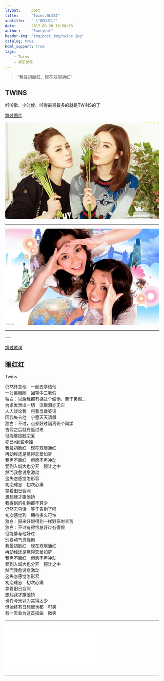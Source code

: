 ```yaml
---
layout:     post
title:      "Twins:眼红红"
subtitle:   " \"眼红红\""
date:       2017-08-26 16:58:03 
author:     "Fancybot"
header-img: "img/post_img/twins.jpg"
catalog: true
hdml_support: true 
tags:
    - Twins
    - 娱乐世界
---
```


> “我最初面红、现在双眼通红”


## TWINS

听听歌、小时候、听得最最最多的就是TWINS的了

[跳过图片](#build) 

![twins](/img/post_img/twins.jpg)

---


![twins](/img/post_img/twins2.jpg)

---


<p id = "build"></p>
---


[跳过歌词](#build2) 
## 眼红红
  Twins

仍然怀念他　一起去学结他  
一对黑眼圈　回望中三暑假  
独白：以后我都冇掂过个结他，至于暑假...  
为求发泄出一切　流眼泪亦无它  
人人谈论我　将我当做笑话  
因我失去他　宁愿天天请假  
独白：不过，点都好过隔离班个同学  
告假之后就冇返过来  
但能够接触恋爱  
亦已到些牵挂  
我最初脸红　现在双眼通红  
再幼稚还是觉得恋爱如梦  
我再不面红　但愿不再冲动  
爱到入城大也分开　预计之中  
然而我愈说愈激动  
这失恋感觉怎形容  
初恋难忘　初次心痛  
拿着旧日合照  
想起我才撒他娇  
我得到的礼物都不算少  
仍然无电话　等于告别了吗  
初次感觉到　期待多么可怕  
独白：原来好恨得到一样野系咁辛苦  
独白：不过有得恨总好过冇得恨  
但能够与他好过  
别要动气责怪他  
我最初脸红　现在双眼通红  
再幼稚还是觉得恋爱如梦  
我再不面红　但愿不再冲动  
爱到入城大也分开　预计之中  
然而我愈说愈激动  
这失恋感觉怎形容  
初恋难忘　初次心痛  
拿着旧日合照  
想起我才撒他娇  
也许今天以为哭得太少  
但始终有日想起也都　可笑   
有一天会为这首插曲　微笑  


---

<p id = "build2"></p>

<iframe src="//music.163.com/outchain/player?type=2&id=28977260&auto=1&height=66" style="
    frameborder:no;
    border:0;
    marginheight:0;
    width:330;
    height:86;
"></iframe>

---